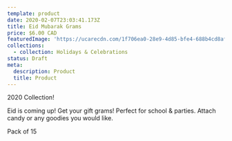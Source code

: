 ```yaml
---
template: product
date: 2020-02-07T23:03:41.173Z
title: Eid Mubarak Grams
price: $6.00 CAD
featuredImage: 'https://ucarecdn.com/1f706ea0-28e9-4d85-bfe4-688b4cd8af0c/'
collections:
  - collection: Holidays & Celebrations
status: Draft
meta:
  description: Product
  title: Product
---
```

2020 Collection!

Eid is coming up! Get your gift grams! Perfect for school & parties. Attach candy or any goodies you would like. 

Pack of 15
